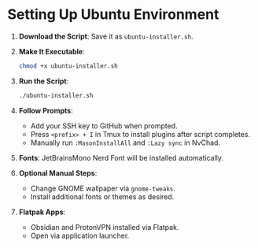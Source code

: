# Setting Up Ubuntu Environment

1. **Download the Script**: Save it as `ubuntu-installer.sh`.

2. **Make It Executable**:

   ```bash
   chmod +x ubuntu-installer.sh
   ```

3. **Run the Script**:

   ```bash
   ./ubuntu-installer.sh
   ```

4. **Follow Prompts**:

   - Add your SSH key to GitHub when prompted.
   - Press `<prefix> + I` in Tmux to install plugins after script completes.
   - Manually run `:MasonInstallAll` and `:Lazy sync` in NvChad.

5. **Fonts**: JetBrainsMono Nerd Font will be installed automatically.

6. **Optional Manual Steps**:
   - Change GNOME wallpaper via `gnome-tweaks`.
   - Install additional fonts or themes as desired.

7. **Flatpak Apps**:
   - Obsidian and ProtonVPN installed via Flatpak.
   - Open via application launcher.

